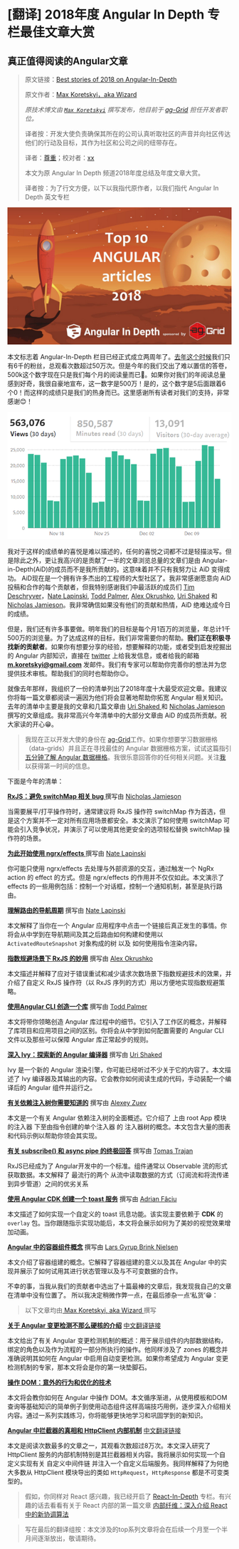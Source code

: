 # [翻译] 2018年度 Angular In Depth 专栏最佳文章大赏
## 真正值得阅读的Angular文章

> 原文链接：[Best stories of 2018 on Angular-In-Depth](https://blog.angularindepth.com/best-stories-of-2018-on-angular-in-depth-80a1dfa17fd5)
>
> 原文作者：[Max Koretskyi，aka Wizard](https://blog.angularindepth.com/@maxim.koretskyi?source=post_header_lockup)
>
> *原技术博文由 [`Max Koretskyi`](https://twitter.com/maxim_koretskyi) 撰写发布，他目前于 [ag-Grid](https://angular-grid.ag-grid.com/?utm_source=medium&utm_medium=blog&utm_campaign=angularcustom) 担任开发者职位。*
>
> 译者按：开发大使负责确保其所在的公司认真听取社区的声音并向社区传达他们的行动及目标，其作为社区和公司之间的纽带存在。
> 
> 译者：[尊重](https://github.com/sawyerbutton)；校对者：[xx](https://github.com/xx)
>
> 本文为原 Angular In Depth 频道2018年度总结及年度文章大赏。
>
> 译者按：为了行文方便，以下以我指代原作者，以我们指代 Angular In Depth 英文专栏

<p align="center"> 
    <img src="../assets/angular-149/1.jpeg">
</p>

本文标志着 Angular-In-Depth 栏目已经正式成立两周年了。[去年这个时候](https://blog.angularindepth.com/top-10-angular-articles-in-2017-from-angularindepth-you-really-want-to-read-153ae6e497d4)我们只有6千的粉丝，总观看次数超过50万次。但是今年的我们交出了难以置信的答卷，500k这个数字现在只是我们每个月的阅读量而已🤗。如果你对我们的年阅读总量感到好奇，我很自豪地宣布，这一数字是500万！是的，这个数字是5后面跟着6个0！而这样的成绩只是我们的热身而已。这里感谢所有读者对我们的支持，非常感谢😊！

<p align="center"> 
    <img src="../assets/angular-149/2.png">
</p>

我对于这样的成绩单的喜悦是难以描述的，任何的喜悦之词都不过是轻描淡写。但是除此之外，更让我高兴的是贡献了一半的文章浏览总量的文章们是由 Angular-in-Depth(AiD)的成员而不是我所贡献的。这意味着并不只有我努力让 AiD 变得成功。 AiD现在是一个拥有许多杰出的工程师的大型社区了。我非常感谢愿意向 AiD 投稿和合作的每个贡献者，但我特别感谢我们中最活跃的成员们 [Tim Deschryver](https://medium.com/@timdeschryver)，[Nate Lapinski](https://medium.com/@natelapinski), [Todd Palmer](https://medium.com/@palmer_todd), [Alex Okrushko](https://medium.com/@alex.okrushko), [Uri Shaked](https://medium.com/@urish) 和 [Nicholas Jamieson](https://medium.com/@cartant)。我非常确信如果没有他们的贡献和热情，AiD 绝难达成今日的成绩。

但是，我们还有许多事要做。明年我们的目标是每个月1百万的浏览量，年总计1千500万的浏览量。为了达成这样的目标，我们非常需要你的帮助。**我们正在积极寻找新的贡献者**。如果你有想要分享的经验，想要解释的功能，或者受到启发挖掘出的 Angular 内部知识，直接在 [twitter](https://twitter.com/maxim_koretskyi) 上给我发信息，或者给我的邮箱 **m.koretskyi@gmail.com** 发邮件。我们有专家可以帮助你完善你的想法并为您提供技术审核。帮助我们的同时也帮助你😉。

就像去年那样，我组织了一份的清单列出了2018年度十大最受欢迎文章。我建议你将每一篇文章都阅读一遍因为他们将会显著地帮助你拓宽 Angular 相关知识。去年的清单中主要是我的文章和几篇文章由 [Uri Shaked ](https://medium.com/@urish) 和 [Nicholas Jamieson](https://medium.com/@cartant) 撰写的文章组成。我非常高兴今年清单中的大部分文章由 AiD 的成员所贡献。祝大家读的开心😁。

> 我现在正以开发大使的身份在 [ag-Grid](https://angular-grid.ag-grid.com/?utm_source=medium&utm_medium=blog&utm_campaign=angularcustom)工作。如果你想要学习数据栅格 （data-grids）并且正在寻找最佳的 Angular 数据栅格方案，试试这篇指引 [五分钟了解 Angular 数据栅格](http://blog.ag-grid.com/index.php/2018/08/13/get-started-with-angular-grid-in-5-minutes/?utm_source=medium&utm_medium=blog&utm_campaign=getstartedangular)。我很乐意回答你的任何相关问题。关注[我](https://twitter.com/maxim_koretskyi)以获得第一时间的信息。

下面是今年的清单：

**[RxJS：避免 switchMap 相关 bug ](https://blog.angularindepth.com/switchmap-bugs-b6de69155524)** 撰写由 [Nicholas Jamieson](https://medium.com/@cartant)

当需要展平/打平操作符时，通常建议将 RxJS 操作符 switchMap 作为首选，但是这个方案并不一定对所有应用场景都安全。本文演示了如何使用 switchMap 可能会引入竞争状况，并演示了可以使用其他更安全的选项轻松替换 switchMap 操作符的场景。

**[为此开始使用 ngrx/effects ](https://blog.angularindepth.com/start-using-ngrx-effects-for-this-e0b2bd9da165)** 撰写由 [Nate Lapinski](https://medium.com/@natelapinski)

你可能只使用 ngrx/effects 去处理与外部资源的交互，通过触发一个 NgRx action 的 effect 的方式。但是 ngrx/effects 的作用并不仅仅如此。本文演示了 effects 的一些用例包括：控制一个对话框，控制一个通知机制，甚至是执行路由。

**[理解路由的导航周期](https://blog.angularindepth.com/angular-router-series-pillar-2-navigation-d050286bf4fa)** 撰写由 [Nate Lapinski](https://medium.com/@natelapinski)

本文解释了当你在一个 Angular 应用程序中点击一个链接后真正发生的事情。你将会从中学到在导航期间及其之后路由如何构建和使用以 `ActivatedRouteSnapshot` 对象构成的树 以及 如何使用<router-outlet>指令渲染内容。

**[指数规避场景下 RxJS 的妙用](https://blog.angularindepth.com/power-of-rxjs-when-using-exponential-backoff-a4b8bde276b0)** 撰写由 [Alex Okrushko](https://medium.com/@alex.okrushko)

本文描述并解释了应对于错误重试和减少请求次数场景下指数规避技术的效果，并介绍了自定义 RxJS 操作符（以 RxJS 序列的方式）用以方便地实现指数规避策略。

**[使用Angular CLI 创造一个库](https://blog.angularindepth.com/creating-a-library-in-angular-6-87799552e7e5)** 撰写由 [Todd Palmer](https://medium.com/@palmer_todd)

本文将带你领略创造 Angular 库过程中的细节。它引入了工作区的概念，并解释了库项目和应用项目之间的区别。你将会从中学到如何配置需要的 Angular CLI 文件以及那些可以保障 Angular 库正常起步的规则。

**[深入 Ivy：探索新的 Angular 编译器](https://blog.angularindepth.com/inside-ivy-exploring-the-new-angular-compiler-ebf85141cee1)** 撰写由 [Uri Shaked](https://medium.com/@urish)

Ivy 是一个新的 Angular 渲染引擎，你可能已经听过不少关于它的内容了。本文描述了 Ivy 编译器及其输出的内容。它会教你如何阅读生成的代码，手动装配一个编译后的 Angular 组件并运行之。

**[有关依赖注入树你需要知道的](https://blog.angularindepth.com/angular-dependency-injection-and-tree-shakeable-tokens-4588a8f70d5d)** 撰写由 [Alexey Zuev](https://medium.com/@a.yurich.zuev)

本文是一个有关 Angular 依赖注入树的全面概述。它介绍了 上由 root App 模块的注入器 下至由指令创建的单个注入器 的 注入器树的概念。本文包含大量的图表和代码示例以帮助你领会其实现。

**[有关 subscribe() 和 async pipe 的终极回答](https://blog.angularindepth.com/angular-question-rxjs-subscribe-vs-async-pipe-in-component-templates-c956c8c0c794)** 撰写由 [Tomas Trajan](https://medium.com/@tomastrajan)

RxJS已经成为了 Angular开发中的一个标准。组件通常以 Observable 流的形式获取数据。本文解释了 最流行的两个 从流中读取数据的方式（订阅流和将流传递到异步管道）之间的优劣关系

**[使用 Angular CDK 创建一个 toast 服务](https://blog.angularindepth.com/creating-a-toast-service-with-angular-cdk-a0d35fd8cc12)** 撰写由 [Adrian Fâciu](https://medium.com/@adrianfaciu)

本文描述了如何实现一个自定义的 toast 讯息功能。该实现主要依赖于 **CDK** 的 `overlay` 包。当你跟随指示实现功能后，本文将会展示如何为了美妙的视觉效果增加动画。

**[Angular 中的容器组件概念](https://blog.angularindepth.com/container-components-with-angular-11e4200f8df)** 撰写由 [Lars Gyrup Brink Nielsen](https://medium.com/@LayZeeDK)

本文介绍了容器组建的概念。它解释了容器组建的意义以及其在 Angular 中的实现并展示了如何试用其进行状态管理以及与不可变数据的合作。

不幸的事，当我从我们的贡献者中选出了十篇最棒的文章后，我发现我自己的文章在清单中没有位置了。 所以我决定稍微作弊一点，在最后掺杂一点‘私货’😁：

> 以下文章均由[ Max Koretskyi, aka Wizard ](https://blog.angularindepth.com/@maxim.koretskyi?source=post_header_lockup) 撰写

**[关于 Angular 变更检测不那么硬核的介绍](https://blog.angularindepth.com/a-gentle-introduction-into-change-detection-in-angular-33f9ffff6f10)** [中文翻译链接](https://zhuanlan.zhihu.com/p/51935121)

本文给出了有关 Angular 变更检测机制的概述：用于展示组件的内部数据结构，绑定的角色以及作为流程的一部分所执行的操作。他同样涉及了 zones 的概念并准确说明其如何在 Angular 中启用自动变更检测。如果你希望成为 Angular 变更检测机制的专家，那本文将会是你的第一块垫脚石。

**[操作 DOM：意外的行为和优化的技术](https://blog.angularindepth.com/working-with-dom-in-angular-unexpected-consequences-and-optimization-techniques-682ac09f6866)**

本文将会教你如何在 Angular 中操作 DOM。本文循序渐进，从使用模板和DOM查询等基础知识的简单例子到使用动态组件这样高端技巧用例，逐步深入介绍相关内容。通过一系列实践练习，你将能够更快地学习和巩固学到的新知识。

**[Angular 中拦截器的真相和 HttpClient 内部机制](https://blog.angularindepth.com/insiders-guide-into-interceptors-and-httpclient-mechanics-in-angular-103fbdb397bf)** [中文翻译链接](https://zhuanlan.zhihu.com/p/52827695)

本文是阅读次数最多的文章之一，其观看次数超过8万次。本文深入研究了 HttpClient 服务的内部机制特别是其拦截器相关内容。我将展示如何实现一个自定义实现有关 自定义中间件链 并注入一个自定义后端服务。我同样解释了为何绝大多数从 HttpClient 模块导出的类如 `HttpRequest`，`HttpResponse` 都是不可变类型的。

> 假如，你同样对 React 感兴趣，我已经开启了 [React-In-Depth](https://medium.com/react-in-depth) 专栏。有兴趣的话去看看有关于 React 内部的第一篇文章 [内部纤维：深入介绍 React 中的新协调算法](https://medium.com/react-in-depth/inside-fiber-in-depth-overview-of-the-new-reconciliation-algorithm-in-react-e1c04700ef6e)

> 写在最后的翻译组按：本文涉及的top系列文章将会在后续一个月至一个半月间逐渐放出，敬请期待。